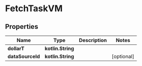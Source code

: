 
# FetchTaskVM

## Properties
Name | Type | Description | Notes
------------ | ------------- | ------------- | -------------
**dollarT** | **kotlin.String** |  | 
**dataSourceId** | **kotlin.String** |  |  [optional]



